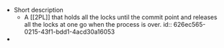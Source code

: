 - Short description
	- A [[2PL]] that <span class="hl-neutral-01">holds all the locks until the commit</span> point and releases all the locks at one go when the process is over.
	  id:: 626ec565-0215-43f1-bdd1-4acd30a16053
-